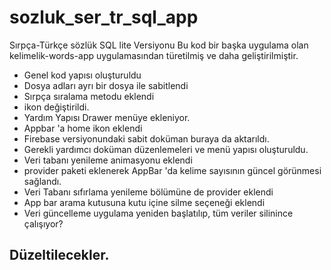 # sozluk_ser_tr_sql_app

Sırpça-Türkçe sözlük 
SQL lite Versiyonu 
Bu kod bir başka uygulama olan kelimelik-words-app uygulamasından 
türetilmiş ve daha geliştirilmiştir.


- Genel kod yapısı oluşturuldu
- Dosya adları ayrı bir dosya ile sabitlendi
- Sırpça sıralama metodu eklendi
- ikon değiştirildi.
- Yardım Yapısı Drawer menüye ekleniyor.
- Appbar 'a home ikon eklendi
- Firebase versiyonundaki sabit doküman buraya da aktarıldı.
- Gerekli yardımcı doküman düzenlemeleri ve menü yapısı oluşturuldu.
- Veri tabanı yenileme animasyonu eklendi
- provider paketi eklenerek AppBar 'da kelime sayısının güncel görünmesi sağlandı.
- Veri Tabanı sıfırlama yenileme bölümüne de provider eklendi
- App bar arama kutusuna kutu içine silme seçeneği eklendi
- Veri güncelleme uygulama yeniden başlatılıp, tüm veriler silinince çalışıyor?


Düzeltilecekler.
- 